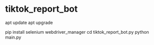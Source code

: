 # tiktok_report_bot 
apt update 
apt upgrade

pip install selenium webdriver_manager
cd tiktok_report_bot.py
python main.py
